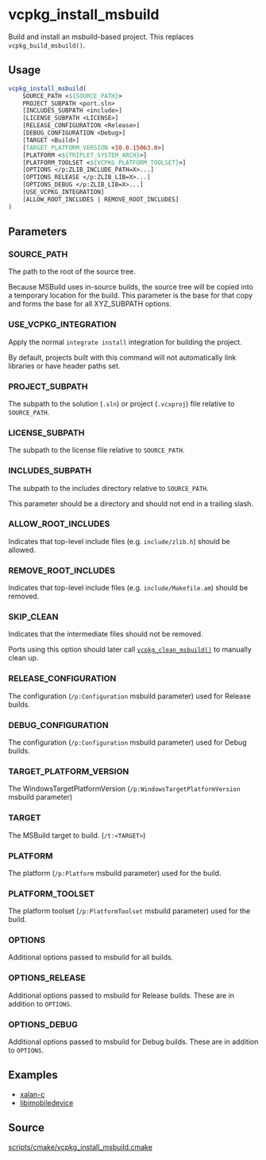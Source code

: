 # vcpkg_install_msbuild

Build and install an msbuild-based project. This replaces `vcpkg_build_msbuild()`.

## Usage
```cmake
vcpkg_install_msbuild(
    SOURCE_PATH <${SOURCE_PATH}>
    PROJECT_SUBPATH <port.sln>
    [INCLUDES_SUBPATH <include>]
    [LICENSE_SUBPATH <LICENSE>]
    [RELEASE_CONFIGURATION <Release>]
    [DEBUG_CONFIGURATION <Debug>]
    [TARGET <Build>]
    [TARGET_PLATFORM_VERSION <10.0.15063.0>]
    [PLATFORM <${TRIPLET_SYSTEM_ARCH}>]
    [PLATFORM_TOOLSET <${VCPKG_PLATFORM_TOOLSET}>]
    [OPTIONS </p:ZLIB_INCLUDE_PATH=X>...]
    [OPTIONS_RELEASE </p:ZLIB_LIB=X>...]
    [OPTIONS_DEBUG </p:ZLIB_LIB=X>...]
    [USE_VCPKG_INTEGRATION]
    [ALLOW_ROOT_INCLUDES | REMOVE_ROOT_INCLUDES]
)
```

## Parameters
### SOURCE_PATH
The path to the root of the source tree.

Because MSBuild uses in-source builds, the source tree will be copied into a temporary location for the build. This
parameter is the base for that copy and forms the base for all XYZ_SUBPATH options.

### USE_VCPKG_INTEGRATION
Apply the normal `integrate install` integration for building the project.

By default, projects built with this command will not automatically link libraries or have header paths set.

### PROJECT_SUBPATH
The subpath to the solution (`.sln`) or project (`.vcxproj`) file relative to `SOURCE_PATH`.

### LICENSE_SUBPATH
The subpath to the license file relative to `SOURCE_PATH`.

### INCLUDES_SUBPATH
The subpath to the includes directory relative to `SOURCE_PATH`.

This parameter should be a directory and should not end in a trailing slash.

### ALLOW_ROOT_INCLUDES
Indicates that top-level include files (e.g. `include/zlib.h`) should be allowed.

### REMOVE_ROOT_INCLUDES
Indicates that top-level include files (e.g. `include/Makefile.am`) should be removed.

### SKIP_CLEAN
Indicates that the intermediate files should not be removed.

Ports using this option should later call [`vcpkg_clean_msbuild()`](vcpkg_clean_msbuild.md) to manually clean up.

### RELEASE_CONFIGURATION
The configuration (``/p:Configuration`` msbuild parameter) used for Release builds.

### DEBUG_CONFIGURATION
The configuration (``/p:Configuration`` msbuild parameter) used for Debug builds.

### TARGET_PLATFORM_VERSION
The WindowsTargetPlatformVersion (``/p:WindowsTargetPlatformVersion`` msbuild parameter)

### TARGET
The MSBuild target to build. (``/t:<TARGET>``)

### PLATFORM
The platform (``/p:Platform`` msbuild parameter) used for the build.

### PLATFORM_TOOLSET
The platform toolset (``/p:PlatformToolset`` msbuild parameter) used for the build.

### OPTIONS
Additional options passed to msbuild for all builds.

### OPTIONS_RELEASE
Additional options passed to msbuild for Release builds. These are in addition to `OPTIONS`.

### OPTIONS_DEBUG
Additional options passed to msbuild for Debug builds. These are in addition to `OPTIONS`.

## Examples

* [xalan-c](https://github.com/Microsoft/vcpkg/blob/master/ports/xalan-c/portfile.cmake)
* [libimobiledevice](https://github.com/Microsoft/vcpkg/blob/master/ports/libimobiledevice/portfile.cmake)

## Source
[scripts/cmake/vcpkg_install_msbuild.cmake](https://github.com/Microsoft/vcpkg/blob/master/scripts/cmake/vcpkg_install_msbuild.cmake)
